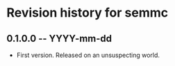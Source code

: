 # Revision history for semmc

## 0.1.0.0  -- YYYY-mm-dd

* First version. Released on an unsuspecting world.
